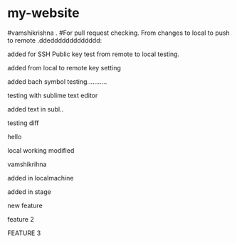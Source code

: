 # my-website

#vamshikrishna .
#For pull request checking.
From changes to local to push to remote .ddeddddddddddddd:

added for SSH Public key test from remote to local testing.

added from local to remote key setting

added bach symbol testing...........


testing with sublime text editor


added text in subl..

testing diff 

hello

local working modified

vamshikrihna 

added in localmachine 

added in stage

new feature

feature 2

FEATURE 3
